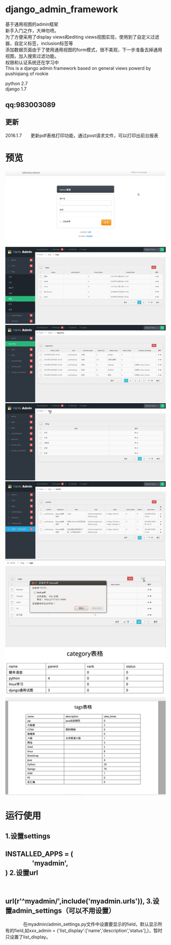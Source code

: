 # django_admin_framework
基于通用视图的admin框架<br>
新手入门之作，大神勿喷。<br>
为了方便采用了display views和editing views视图实现，使用到了自定义过滤器，自定义标签，inclusion标签等<br>
添加数据页面由于了使用通用视图的form模式，很不美观，下一步准备去掉通用视图，加入搜索过滤功能。<br>
权限和认证系统还在学习中<br>
This is a django admin framework based on general views powerd by pushiqiang of rookie<br>

python 2.7<br>
django 1.7

qq:983003089<br>
<br>
更新
---
2016.1.7　　更新pdf表格打印功能，通过post请求文件，可以打印出前台报表


预览
=====
![github1](demo_img/g1.jpg)
![github2](demo_img/g2.jpg)
![github3](demo_img/g3.jpg)
![github4](demo_img/g4.jpg)
![github5](demo_img/g5.jpg)
![github5](demo_img/g6.jpg)
![github5](demo_img/g7.jpg)
![github5](demo_img/g8.jpg)

运行使用
=====
1.设置settings
---

INSTALLED_APPS = (<br>
　　　　'myadmin',<br>
)
2.设置url
---
　　　　url(r'^myadmin/',include('myadmin.urls')),
3.设置admin_settings（可以不用设置）
---
　　　　在myadmin/admin_settings.py文件中设置要显示的field，默认显示所有的field,如xxx_admin = {'list_display':['name','description','status'],}，暂时只设置了list_display。




